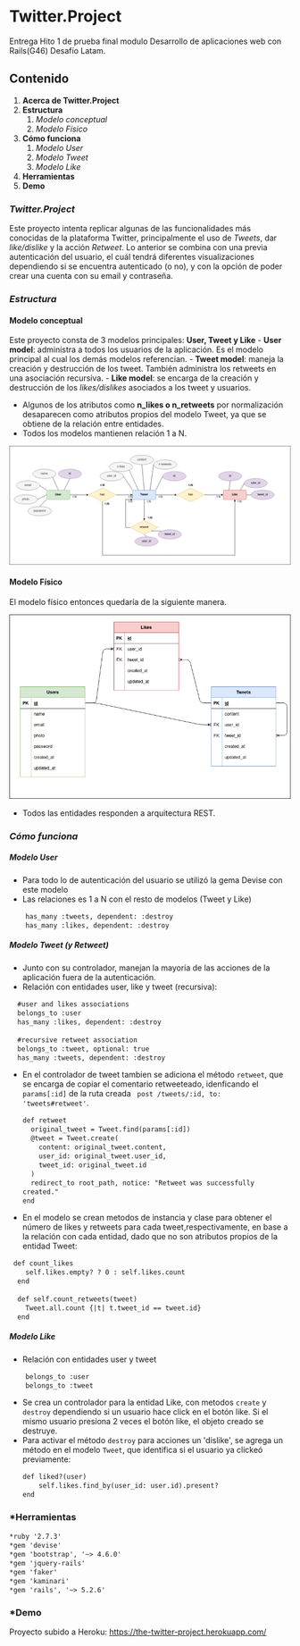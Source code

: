 # Twitter.Project

Entrega Hito 1 de prueba final modulo Desarrollo de aplicaciones web con Rails(G46) Desafío Latam.

## Contenido
1. **Acerca de Twitter.Project**
1. **Estructura**  
    1. *Modelo conceptual*
    1. *Modelo Físico*
1. **Cómo funciona**
    1. *Modelo User*
    1. *Modelo Tweet*
    1. *Modelo Like*
1. **Herramientas**
1. **Demo**

### *Twitter.Project*
Este proyecto intenta replicar algunas de las funcionalidades más conocidas de la plataforma Twitter, principalmente el uso de *Tweets*, dar *like/dislike* y la acción *Retweet*. Lo anterior se combina con una previa autenticación del usuario, el cuál tendrá diferentes visualizaciones dependiendo si se encuentra autenticado (o no), y con la opción de poder crear una cuenta con su email y contraseña.

### *Estructura*
#### Modelo conceptual

Este proyecto consta de 3 modelos principales: **User, Tweet y Like**
    - **User model**: administra a todos los usuarios de la aplicación. Es el modelo principal al cual los demás modelos referencian.
    - **Tweet model**: maneja la creación y destrucción de los tweet. También administra los retweets en una asociación recursiva.
    - **Like model**: se encarga de la creación y destrucción de los *likes/dislikes* asociados a los tweet y usuarios.

- Algunos de los atributos como **n_likes o n_retweets** por normalización desaparecen como atributos propios del modelo Tweet, ya que se obtiene de la relación entre entidades.
- Todos los modelos mantienen relación 1 a N.


![Modelo conceptual](https://github.com/r-osoriobarra/ViajesChile/blob/main/assets/img/twitter_project.png)
#### Modelo Físico

El modelo físico entonces quedaría de la siguiente manera.

![Modelo conceptual](https://github.com/r-osoriobarra/ViajesChile/blob/main/assets/img/twitter_project2.png)

- Todos las entidades responden a arquitectura REST.

### *Cómo funciona*
##### Modelo User
- Para todo lo de autenticación del usuario se utilizó la gema Devise con este modelo
- Las relaciones es 1 a N con el resto de modelos (Tweet y Like)
```
    has_many :tweets, dependent: :destroy
    has_many :likes, dependent: :destroy
```
##### Modelo Tweet (y Retweet)
- Junto con su controlador, manejan la mayoría de las acciones de la aplicación fuera de la autenticación.
- Relación con entidades user, like y tweet (recursiva):
```
  #user and likes associations
  belongs_to :user
  has_many :likes, dependent: :destroy

  #recursive retweet association
  belongs_to :tweet, optional: true
  has_many :tweets, dependent: :destroy
```
- En el controlador de tweet tambien se adiciona el método `retweet`, que se encarga de copiar el comentario retweeteado, idenficando el `params[:id]` de la ruta creada ` post /tweets/:id, to: 'tweets#retweet'`.
  ```
  def retweet
    original_tweet = Tweet.find(params[:id])
    @tweet = Tweet.create(
      content: original_tweet.content,
      user_id: original_tweet.user_id,
      tweet_id: original_tweet.id
    )
    redirect_to root_path, notice: "Retweet was successfully created."
  end
  ```
- En el modelo se crean metodos de instancia y clase para obtener el número de likes y retweets para cada tweet,respectivamente, en base a la relación con cada entidad, dado que no son atributos propios de la entidad Tweet:

```
 def count_likes
    self.likes.empty? ? 0 : self.likes.count
  end

  def self.count_retweets(tweet)
    Tweet.all.count {|t| t.tweet_id == tweet.id}
  end
```
##### Modelo Like
- Relación con entidades user y tweet
```
    belongs_to :user
    belongs_to :tweet
```
- Se crea un controlador para la entidad Like, con metodos `create` y `destroy` dependiendo si un usuario hace click en el botón like. Si el mismo usuario presiona 2 veces el botón like, el objeto creado se destruye.
- Para activar el método `destroy` para acciones un 'dislike', se agrega un método en el modelo `Tweet`, que identifica si el usuario ya clickeó previamente:
    ```
    def liked?(user)
        self.likes.find_by(user_id: user.id).present?
    end
    ```
### *Herramientas
    *ruby '2.7.3'
    *gem 'devise'
    *gem 'bootstrap', '~> 4.6.0'
    *gem 'jquery-rails'
    *gem 'faker'
    *gem 'kaminari'
    *gem 'rails', '~> 5.2.6'

### *Demo
Proyecto subido a Heroku: https://the-twitter-project.herokuapp.com/

